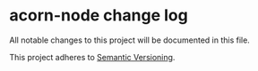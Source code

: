 # acorn-node change log

All notable changes to this project will be documented in this file.

This project adheres to [Semantic Versioning](http://semver.org/).

